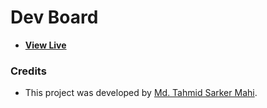 # Dev Board

- [**View Live**](https://tahmid-sarker.github.io/Vanilla-Web-Projects/Projects/Dev%20Board)

### Credits

- This project was developed by [Md. Tahmid Sarker Mahi](https://tahmid-sarker.github.io).